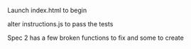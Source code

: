 Launch index.html to begin

alter instructions.js to pass the tests

Spec 2 has a few broken functions to fix and some to create

